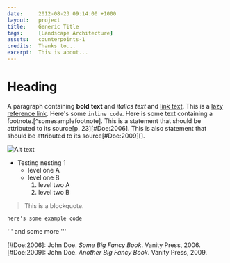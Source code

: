 ```yaml
---
date:     2012-08-23 09:14:00 +1000
layout:   project
title:    Generic Title
tags:     [Landscape Architecture]
assets:   counterpoints-1
credits:  Thanks to...
excerpt:  This is about...
---
```


# Heading

A paragraph containing **bold** __text__ and *italics* _text_ and [link text](http://daringfireball.net). This is a [lazy reference link][]. Here's some ``inline code``. Here is some text containing a footnote.[^somesamplefootnote]. This is a statement that should be attributed to its source[p. 23][#Doe:2006]. This is also statement that should be attributed to its source[#Doe:2009][].

![Alt text](/path/to/img.jpg "Optional title")

* Testing nesting 1
    - level one A
    + level one B
        1. level two A
        2. level two B

> This is a blockquote.

    here's some example code

'''
    and some more
'''

[lazy reference link]: http://daringfireball.net
[#Doe:2006]: John Doe. *Some Big Fancy Book*.  Vanity Press, 2006.
[#Doe:2009]: John Doe. *Another Big Fancy Book*.  Vanity Press, 2009.